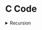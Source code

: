 # C Code

<details>
<summary>Recursion</summary>
<ul>
<li><a href="https://github.com/saket61195/Mastery_in_Data_Structure/blob/main/P01_recursion/c_code/P01_how_recursion_work.c">how_recursion_work</a>
</li>
<li><a href="https://github.com/saket61195/Mastery_in_Data_Structure/blob/main/P01_recursion/c_code/P">static_variable</a></li>
<li><a href="https://github.com/saket61195/Mastery_in_Data_Structure/blob/main/P01_recursion/c_code/P">globle_variable</a></li>
<li><a href="https://github.com/saket61195/Mastery_in_Data_Structure/blob/main/P01_recursion/c_code/P">tail_recursion</a></li>
<li><a href="https://github.com/saket61195/Mastery_in_Data_Structure/blob/main/P01_recursion/c_code/P">head_recursion</a></li>
<li><a href="https://github.com/saket61195/Mastery_in_Data_Structure/blob/main/P01_recursion/c_code/P">tree_recursion</a></li>
<li><a href="https://github.com/saket61195/Mastery_in_Data_Structure/blob/main/P01_recursion/c_code/P">indrect_recursion</a></li>
<li><a href="https://github.com/saket61195/Mastery_in_Data_Structure/blob/main/P01_recursion/c_code/P">nested_recursion</a></li>
<li><a href="https://github.com/saket61195/Mastery_in_Data_Structure/blob/main/P01_recursion/c_code/P">factoraial_recursion</a></li>
<li><a href="https://github.com/saket61195/Mastery_in_Data_Structure/blob/main/P01_recursion/c_code/P">exponent_or_power_recursion</a></li>
<li><a href="https://github.com/saket61195/Mastery_in_Data_Structure/blob/main/P01_recursion/c_code/P">taylor_series_recursion</a></li>
<li><a href="https://github.com/saket61195/Mastery_in_Data_Structure/blob/main/P01_recursion/c_code/P">Taylor_Series_Horner_Rule</a></li>
<li><a href="https://github.com/saket61195/Mastery_in_Data_Structure/blob/main/P01_recursion/c_code/P">fibonacci_series.
<li><a href="https://github.com/saket61195/Mastery_in_Data_Structure/blob/main/P01_recursion/c_code/P">nCr</a></li>
<li><a href="https://github.com/saket61195/Mastery_in_Data_Structure/blob/main/P01_recursion/c_code/P">Tower_of_Hanoi</a></li>
<li><a href="https://github.com/saket61195/Mastery_in_Data_Structure/blob/main/P01_recursion/c_code/P">quiz_1st_queston</a></li>
<li><a href="https://github.com/saket61195/Mastery_in_Data_Structure/blob/main/P01_recursion/c_code/P">quiz_2nd_queston</a></li>
<li><a href="https://github.com/saket61195/Mastery_in_Data_Structure/blob/main/P01_recursion/c_code/P">quiz_3rd_queston</a></li>
<li><a href="https://github.com/saket61195/Mastery_in_Data_Structure/blob/main/P01_recursion/c_code/P">quiz_4th_queston</a></li>
<li><a href="https://github.com/saket61195/Mastery_in_Data_Structure/blob/main/P01_recursion/c_code/P">quiz_5th_queston</a></li>
</ul>
</details>
